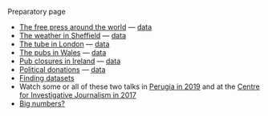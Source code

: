 Preparatory page

- [The free press around the world](https://forms.gle/2eqyZDRSC1ira54b8) — [data](csvs/rsf_2021_sel.csv)
- [The weather in Sheffield](https://forms.gle/vE7qyvDxMPbysyo88) — [data](csvs/sheffield_weather_sel.csv)
- [The tube in London](https://forms.gle/TEcZadFC7MkCMzBu5) — [data](csvs/tube_2017.csv)
- [The pubs in Wales](https://forms.gle/qrL5jyJ6Lkts5vscA) — [data](csvs/wales_pubs.xlsx)
- [Pub closures in Ireland](https://forms.gle/TT7yDtGjRfmwgh9E6) — [data](csvs/ireland_licences_2018.csv)
- [Political donations](https://forms.gle/2CrF3gvHMp21Uotx8) — [data](csvs/libdem_2020.xlsx)
- [Finding datasets](https://forms.gle/e59KU8RJgPS3L2jt8)
- Watch some or all of these two talks in [Perugia in 2019](https://www.youtube.com/watch?v=HN2QXParCXo) and at the [Centre for Investigative Journalism in 2017](https://www.youtube.com/watch?v=DYzDnufwHNE)
- [Big numbers?](https://forms.gle/WjhPJRszdT6ABmZj7)
